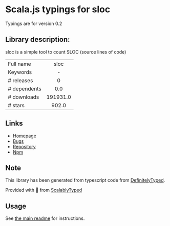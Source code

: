 
# Scala.js typings for sloc

Typings are for version 0.2

## Library description:
sloc is a simple tool to count SLOC (source lines of code)

|                    |                 |
| ------------------ | :-------------: |
| Full name          | sloc |
| Keywords           | - |
| # releases         | 0 |
| # dependents       | 0.0 |
| # downloads        | 191931.0 |
| # stars            | 902.0 |

## Links
- [Homepage](https://github.com/flosse/sloc#readme)
- [Bugs](http://github.com/flosse/sloc/issues)
- [Repository](https://github.com/flosse/sloc)
- [Npm](https://www.npmjs.com/package/sloc)
    


## Note
This library has been generated from typescript code from [DefinitelyTyped](https://definitelytyped.org).

Provided with :purple_heart: from [ScalablyTyped](https://github.com/oyvindberg/ScalablyTyped)

## Usage
See [the main readme](../../readme.md) for instructions.


